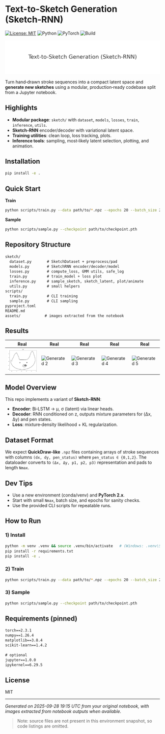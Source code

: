 # Text-to-Sketch Generation (Sketch‑RNN)

[![License: MIT](https://img.shields.io/badge/License-MIT-green.svg)](LICENSE) ![Python](https://img.shields.io/badge/python-3.9%2B-blue) ![PyTorch](https://img.shields.io/badge/PyTorch-2.x-orange) ![Build](https://img.shields.io/badge/status-experimental-yellow)

![](assets/banner.png)

Turn hand‑drawn stroke sequences into a compact latent space and **generate new sketches** using a modular, production‑ready codebase split from a Jupyter notebook.

## Highlights
- **Modular package**: `sketch/` with `dataset`, `models`, `losses`, `train`, `inference`, `utils`.
- **Sketch‑RNN** encoder/decoder with variational latent space.
- **Training utilities**: clean loop, loss tracking, plots.
- **Inference tools**: sampling, most‑likely latent selection, plotting, and animation.

## Installation
```bash
pip install -e .
```

## Quick Start
**Train**
```bash
python scripts/train.py --data path/to/*.npz --epochs 20 --batch_size 256
```

**Sample**
```bash
python scripts/sample.py --checkpoint path/to/checkpoint.pth
```

## Repository Structure
```
sketch/
  dataset.py       # SketchDataset + preprocess/pad
  models.py        # SketchRNN encoder/decoder/model
  losses.py        # compute_loss, GMM utils, safe_log
  train.py         # train_model + loss plot
  inference.py     # sample_sketch, sketch_latent, plot/animate
  utils.py         # small helpers
scripts/
  train.py         # CLI training
  sample.py        # CLI sampling
pyproject.toml
README.md
assets/           # images extracted from the notebook
```

## Results
<!-- Real (top) vs Generated (bottom) sketch grid -->
<!-- Replace the src paths with your actual image files -->

<table>
  <thead>
    <tr>
      <th style="text-align:center;">Real</th>
      <th style="text-align:center;">Real</th>
      <th style="text-align:center;">Real</th>
      <th style="text-align:center;">Real</th>
      <th style="text-align:center;">Real</th>
    </tr>
  </thead>
  <tbody>
    <!-- Top row: REAL sketches -->
    <tr>
      <td><img src="assets/nb_image_02.png" alt="CAT" width="160"></td>
      <td><img src="assets/gen_02.png" alt="Generated 2" width="160"></td>
      <td><img src="assets/gen_03.png" alt="Generated 3" width="160"></td>
      <td><img src="assets/gen_04.png" alt="Generated 4" width="160"></td>
      <td><img src="assets/gen_05.png" alt="Generated 5" width="160"></td>
    </tr>
  </tbody>
</table>

## Model Overview
This repo implements a variant of **Sketch‑RNN**:
- **Encoder**: Bi‑LSTM → μ, σ (latent) via linear heads.
- **Decoder**: RNN conditioned on z, outputs mixture parameters for (Δx, Δy) and pen states.
- **Loss**: mixture‑density likelihood + KL regularization.

## Dataset Format
We expect **QuickDraw‑like** `.npz` files containing arrays of stroke sequences with columns `(dx, dy, pen_status)` where `pen_status ∈ {0,1,2}`. The dataloader converts to `(Δx, Δy, p1, p2, p3)` representation and pads to length `Nmax`.

## Dev Tips
- Use a new environment (conda/venv) and **PyTorch 2.x**.
- Start with small `Nmax`, batch size, and epochs for sanity checks.
- Use the provided CLI scripts for repeatable runs.

## How to Run

### 1) Install
```bash
python -m venv .venv && source .venv/bin/activate   # (Windows: .venv\Scripts\activate)
pip install -r requirements.txt
pip install -e .
```

### 2) Train
```bash
python scripts/train.py --data path/to/*.npz --epochs 20 --batch_size 256
```

### 3) Sample
```bash
python scripts/sample.py --checkpoint path/to/checkpoint.pth
```


## Requirements (pinned)
```text
torch==2.3.1
numpy==1.26.4
matplotlib==3.8.4
scikit-learn==1.4.2

# optional
jupyter==1.0.0
ipykernel==6.29.5
```
## License
MIT

---
*Generated on 2025-09-28 19:15 UTC from your original notebook, with images extracted from notebook outputs when available.*

> Note: source files are not present in this environment snapshot, so code listings are omitted.

